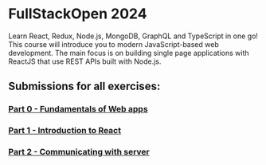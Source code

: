 # FullStackOpen 2024

Learn React, Redux, Node.js, MongoDB, GraphQL and TypeScript in one go! This course will introduce you to modern JavaScript-based web development. The main focus is on building single page applications with ReactJS that use REST APIs built with Node.js.

## Submissions for all exercises:

### [Part 0 - Fundamentals of Web apps](https://github.com/selimbiber/FullStackOpen/tree/main/part0)
### [Part 1 - Introduction to React](https://github.com/selimbiber/FullStackOpen/tree/main/part1)
### [Part 2 - Communicating with server](https://github.com/selimbiber/FullStackOpen/tree/main/part2)
